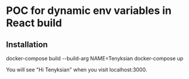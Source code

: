 # POC for dynamic env variables in React build


## Installation
  docker-compose build --build-arg NAME=Tenyksian
	docker-compose up


You will see "Hi Tenyksian" when you visit localhost:3000.
